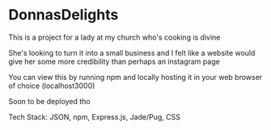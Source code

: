 # DonnasDelights
This is a project for a lady at my church who's cooking is divine

She's looking to turn it into a small business and I felt like a website would give her some more credibility than perhaps an instagram page  

You can view this by running npm and locally hosting it in your web browser of choice (localhost3000)

Soon to be deployed tho

Tech Stack: JSON, npm, Express.js, Jade/Pug, CSS
